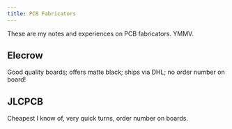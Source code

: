 ```yaml
---
title: PCB Fabricators
---
```


These are my notes and experiences on PCB fabricators.  YMMV.

## Elecrow ##

Good quality boards; offers matte black; ships via DHL; no order number on
board!

## JLCPCB ##

Cheapest I know of, very quick turns, order number on boards.
